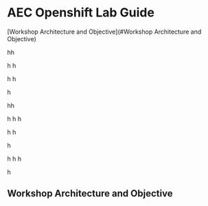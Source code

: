 # AEC Openshift Lab Guide

<!-- TOC -->

[Workshop Architecture and Objective](#Workshop Architecture and Objective)

<!-- /TOC -->
hh


h
h

h
h

h

hh

h
h
h

h
h

h

h
h
h

h



## Workshop Architecture and Objective





